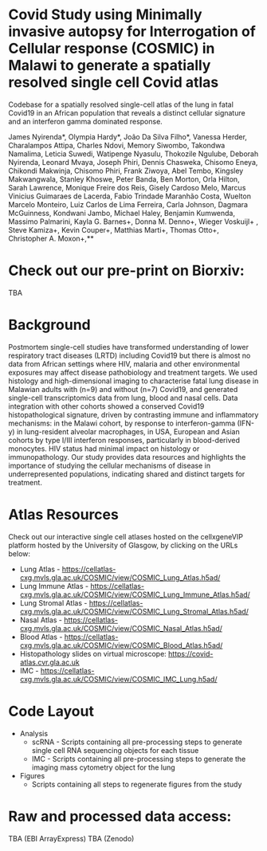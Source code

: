 # Covid Study using Minimally invasive autopsy for Interrogation of Cellular response (COSMIC) in Malawi to generate a spatially resolved single cell Covid atlas
Codebase for a spatially resolved single-cell atlas of the lung in fatal Covid19 in an African population that reveals a distinct cellular signature and an interferon gamma dominated response.

James Nyirenda*, Olympia Hardy*, João Da Silva Filho*, Vanessa Herder, Charalampos Attipa, Charles Ndovi, Memory Siwombo, Takondwa Namalima, Leticia Suwedi, Watipenge Nyasulu, Thokozile Ngulube, Deborah Nyirenda, Leonard Mvaya, Joseph Phiri, Dennis Chasweka, Chisomo Eneya, Chikondi Makwinja, Chisomo Phiri, Frank Ziwoya, Abel Tembo, Kingsley Makwangwala, Stanley Khoswe, Peter Banda, Ben Morton, Orla Hilton, Sarah Lawrence, Monique Freire dos Reis, Gisely Cardoso Melo, Marcus Vinicius Guimaraes de Lacerda, Fabio Trindade Maranhão Costa, Wuelton Marcelo Monteiro, Luiz Carlos de Lima Ferreira, Carla Johnson, Dagmara McGuinness, Kondwani Jambo, Michael Haley, Benjamin Kumwenda, Massimo Palmarini, Kayla G. Barnes+, Donna M. Denno+, Wieger Voskuijl+ , Steve Kamiza+, Kevin Couper+, Matthias Marti+, Thomas Otto+, Christopher A. Moxon+,**

# Check out our pre-print on Biorxiv:
TBA

# Background
Postmortem single-cell studies have transformed understanding of lower respiratory tract diseases (LRTD) including Covid19 but there is almost no data from African settings where HIV, malaria and other environmental exposures may affect disease pathobiology and treatment targets. We used histology and high-dimensional imaging to characterise fatal lung disease in Malawian adults with (n=9) and without (n=7) Covid19, and generated single-cell transcriptomics data from lung, blood and nasal cells. Data integration with other cohorts showed a conserved Covid19 histopathological signature, driven by contrasting immune and inflammatory mechanisms: in the Malawi cohort, by response to interferon-gamma (IFN-y) in lung-resident alveolar macrophages, in USA, European and Asian cohorts by type I/III interferon responses, particularly in blood-derived monocytes. HIV status had minimal impact on histology or immunopathology. Our study provides data resources and highlights the importance of studying the cellular mechanisms of disease in underrepresented populations, indicating shared and distinct targets for treatment.

# Atlas Resources
Check out our interactive single cell atlases hosted on the cellxgeneVIP platform hosted by the University of Glasgow, by clicking on the URLs below:
* Lung Atlas - https://cellatlas-cxg.mvls.gla.ac.uk/COSMIC/view/COSMIC_Lung_Atlas.h5ad/
* Lung Immune Atlas - https://cellatlas-cxg.mvls.gla.ac.uk/COSMIC/view/COSMIC_Lung_Immune_Atlas.h5ad/
* Lung Stromal Atlas - https://cellatlas-cxg.mvls.gla.ac.uk/COSMIC/view/COSMIC_Lung_Stromal_Atlas.h5ad/
* Nasal Atlas - https://cellatlas-cxg.mvls.gla.ac.uk/COSMIC/view/COSMIC_Nasal_Atlas.h5ad/
* Blood Atlas - https://cellatlas-cxg.mvls.gla.ac.uk/COSMIC/view/COSMIC_Blood_Atlas.h5ad/
* Histopathology slides on virtual microscope: https://covid-atlas.cvr.gla.ac.uk
* IMC - https://cellatlas-cxg.mvls.gla.ac.uk/COSMIC/view/COSMIC_IMC_Lung.h5ad/

# Code Layout
  * Analysis
      * scRNA - Scripts containing all pre-processing steps to generate single cell RNA sequencing objects for each tissue
      * IMC - Scripts containing all pre-processing steps to generate the imaging mass cytometry object for the lung
  * Figures
      * Scripts containing all steps to regenerate figures from the study
   
# Raw and processed data access:
TBA (EBI ArrayExpress)
TBA (Zenodo)
